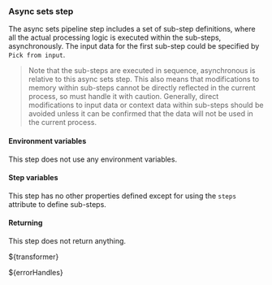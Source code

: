 ### Async sets step

The async sets pipeline step includes a set of sub-step definitions, where all the actual processing logic is executed within the sub-steps,
asynchronously. The input data for the first sub-step could be specified by `Pick from input`.

> Note that the sub-steps are executed in sequence, asynchronous is relative to this async sets step. This also means that modifications to
> memory within sub-steps cannot be directly reflected in the current process, so must handle it with caution. Generally, direct
> modifications to input data or context data within sub-steps should be avoided unless it can be confirmed that the data will not be used
> in the current process.

#### Environment variables

This step does not use any environment variables.

#### Step variables

This step has no other properties defined except for using the `steps` attribute to define sub-steps.

#### Returning

This step does not return anything.

${transformer}

${errorHandles}
